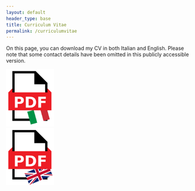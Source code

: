 ```yaml
---
layout: default
header_type: base
title: Curriculum Vitae
permalink: /curriculumvitae
---
```


On this page, you can download my CV in both Italian and English. Please note that some contact details have been omitted in this publicly accessible version.

<div class="container">
	<div class="row">
		<div class="col">
			<a href="{{site.url}}/download/Stefano_Travasci_CV_it.pdf">
				<img src="assets/img/pdf_icon_it.png" class="img-fluid" alt="Download Italian CV" width="130">
			</a>
		</div>
		<div class="col">
			<a href="{{site.url}}/download/Stefano_Travasci_CV_en.pdf">
				<img src="assets/img/pdf_icon_en.png" class="img-fluid" alt="Download English CV" width="130">
			</a>
		</div>
	</div>
</div>